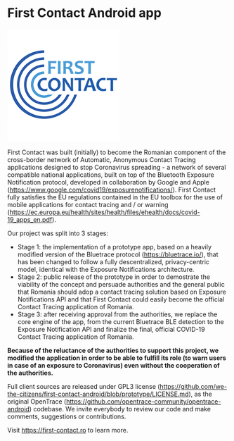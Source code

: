 # First Contact Android app

![alt text](./FirstContact.png "First Contact Logo")

First Contact was built (initially) to become the Romanian component of the cross-border network of Automatic, Anonymous Contact Tracing applications designed to stop Coronavirus spreading - a network of several compatible national applications, built on top of the Bluetooth Exposure Notification protocol, developed in collaboration by Google and Apple (https://www.google.com/covid19/exposurenotifications/). First Contact fully satisfies the EU regulations contained in the EU toolbox for the use of mobile applications for contact tracing and / or warning (https://ec.europa.eu/health/sites/health/files/ehealth/docs/covid-19_apps_en.pdf).

Our project was split into 3 stages:
- Stage 1: the implementation of a prototype app, based on a heavily modified version of the Bluetrace protocol (https://bluetrace.io/), that has been changed to follow a fully descentralized, privacy-centric model, identical with the Exposure Notifications architecture. 
- Stage 2: public release of the prototype in order to demostrate the viability of the concept and persuade authorities and the general public that Romania should adop a contact tracing solution based on Exposure Notifications API and that First Contact could easily become the official Contact Tracing application of Romania.
- Stage 3: after receiving approval from the authorities, we replace the core engine of the app, from the current Bluetrace BLE detection to the Exposure Notification API and finalize the final, official COVID-19 Contact Tracing application of Romania.

<b>Because of the reluctance of the authorities to support this project, we modified the application in order to be able to fulfill its role (to warn users in case of an exposure to Coronavirus) even without the cooperation of the authorities.</b>

Full client sources are released under GPL3 license (https://github.com/we-the-citizens/first-contact-android/blob/prototype/LICENSE.md), as the original OpenTrace (https://github.com/opentrace-community/opentrace-android) codebase. We invite everybody to review our code and make comments, suggestions or contributions. 

Visit https://first-contact.ro to learn more.

